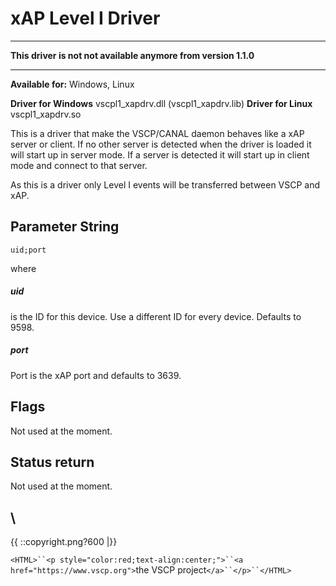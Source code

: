 # xAP Level I Driver

----


**This driver is not not available anymore from version 1.1.0**

---- 

**Available for:** Windows, Linux

**Driver for Windows** vscpl1_xapdrv.dll (vscpl1_xapdrv.lib)
**Driver for Linux** vscpl1_xapdrv.so 

This is a driver that make the VSCP/CANAL daemon behaves like a xAP server or client. If no other server is detected when the driver is loaded it will start up in server mode. If a server is detected it will start up in client mode and connect to that server.

As this is a driver only Level I events will be transferred between VSCP and xAP. 

## Parameter String

    uid;port

where

##### uid

is the ID for this device. Use a different ID for every device. Defaults to 9598. 

##### port

Port is the xAP port and defaults to 3639.

## Flags

Not used at the moment. 

##  Status return

Not used at the moment.


\\ 
----
{{  ::copyright.png?600  |}}

`<HTML>``<p style="color:red;text-align:center;">``<a href="https://www.vscp.org">`the VSCP project`</a>``</p>``</HTML>`
